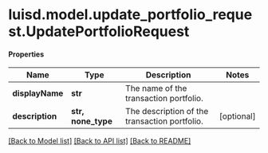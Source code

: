 # luisd.model.update_portfolio_request.UpdatePortfolioRequest

#### Properties
Name | Type | Description | Notes
------------ | ------------- | ------------- | -------------
**displayName** | **str** | The name of the transaction portfolio. | 
**description** | **str, none_type** | The description of the transaction portfolio. | [optional] 

[[Back to Model list]](../../README.md#documentation-for-models) [[Back to API list]](../../README.md#documentation-for-api-endpoints) [[Back to README]](../../README.md)

